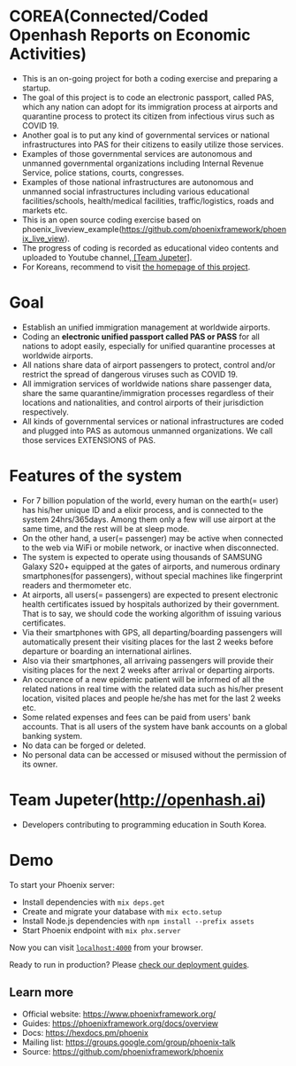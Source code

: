 
# COREA(Connected/Coded Openhash Reports on Economic Activities)
* This is an on-going project for both a coding exercise and preparing a startup.
* The goal of this project is to code an electronic passport, called PAS, which any nation can adopt for its immigration process at airports and quarantine process to protect its citizen from infectious virus such as COVID 19.
* Another goal is to put any kind of governmental services or national infrastructures into PAS for their citizens to easily utilize those services. 
* Examples of those governmental services are autonomous and unmanned governmental organizations including Internal Revenue Service, police stations, courts, congresses. 
* Examples of those national infrastructures are autonomous and unmanned social infrastructures including various educational facilities/schools, health/medical facilities, traffic/logistics, roads and markets etc. 
* This is an open source coding exercise based on phoenix_liveview_example(https://github.com/phoenixframework/phoenix_live_view).
* The progress of coding is recorded as educational video contents and uploaded to Youtube channel,[ \[Team Jupeter\]](https://www.youtube.com/watch?v=LsZgh8szGYA&list=PLlSZlNj22M7QRBGl7s9WnT0xqKGDuzPKk).
* For Koreans, recommend to visit [the homepage of this project](https://openhash.ai/%ED%91%9C%EC%A4%80-%EC%97%AC%EA%B6%8C-%EC%9D%B8%ED%94%84%EB%9D%BC).
# Goal

* Establish an unified immigration management at worldwide airports. 
* Coding an **electronic unified passport called PAS or PASS** for all nations to adopt easily, especially for unified quarantine processes at worldwide airports.
* All nations share data of airport passengers to protect, control and/or restrict the spread of dangerous viruses such as COVID 19. 
* All immigration services of worldwide nations share passenger data, share the same quarantine/immigration processes regardless of their locations and nationalities, and control airports of their jurisdiction respectively.
* All kinds of governmental services or national infrastructures are coded and plugged into PAS as automous unmanned organizations. We call those services EXTENSIONS of PAS.

# Features of the system

* For 7 billion population of the world, every human on the earth(= user) has his/her unique ID and a elixir process, and is connected to the system 24hrs/365days. Among them only a few will use airport at the same time, and the rest will be at sleep mode. 
* On the other hand, a user(= passenger) may be active when connected to the web via WiFi or mobile network, or inactive when disconnected.
* The system is expected to operate using thousands of SAMSUNG Galaxy S20+ equipped at the gates of airports, and numerous ordinary smartphones(for passengers), without special machines like fingerprint readers and thermometer etc.
* At airports, all users(= passengers) are expected to present electronic health certificates issued by hospitals authorized by their government. That is to say, we should code the working algorithm of issuing various certificates. 
* Via their smartphones with GPS, all departing/boarding passengers will automatically present their visiting places for the last 2 weeks before departure or boarding an international airlines. 
* Also via their smartphones, all arrivaing passengers will provide their visiting places for the next 2 weeks after arrival or departing airports.
* An occurence of a new epidemic patient will be informed of all the related nations in real time with the related data such as his/her present location, visited places and people he/she has met for the last 2 weeks etc.
* Some related expenses and fees can be paid from users' bank accounts. That is all users of the system have bank accounts on a global banking system. 
* No data can be forged or deleted. 
* No personal data can be accessed or misused without the permission of its owner. 



# Team Jupeter(http://openhash.ai)

* Developers contributing to programming education in South Korea. 

# Demo

To start your Phoenix server:

  * Install dependencies with `mix deps.get`
  * Create and migrate your database with `mix ecto.setup`
  * Install Node.js dependencies with `npm install --prefix assets`
  * Start Phoenix endpoint with `mix phx.server`

Now you can visit [`localhost:4000`](http://localhost:4000) from your browser.

Ready to run in production? Please [check our deployment guides](https://hexdocs.pm/phoenix/deployment.html).

## Learn more

  * Official website: https://www.phoenixframework.org/
  * Guides: https://phoenixframework.org/docs/overview
  * Docs: https://hexdocs.pm/phoenix
  * Mailing list: https://groups.google.com/group/phoenix-talk
  * Source: https://github.com/phoenixframework/phoenix
